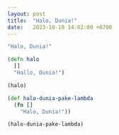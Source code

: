 ```yaml
---
layout: post
title:  "Halo, Dunia!"
date:   2023-10-10 14:02:00 +0700
---
```


```clojure
"Halo, Dunia!"
```
```clojure
(defn halo
  []
  "Hallo, Dunia!")

(halo)
```
```clojure
(def halo-dunia-pake-lambda
  (fn []
    "Halo, Dunia!"))

(halo-dunia-pake-lambda)
```